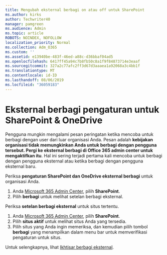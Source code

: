 ```yaml
---
title: Mengubah eksternal berbagi on atau off untuk SharePoint
ms.author: kirks
author: Techwriter40
manager: pamgreen
ms.audience: Admin
ms.topic: article
ROBOTS: NOINDEX, NOFOLLOW
localization_priority: Normal
ms.collection: Adm_O365
ms.custom: ''
ms.assetid: e13940be-483f-46ed-a88c-d36bbaf04ad5
ms.openlocfilehash: 6417ff45a94c7b8fb50c8a1f9f84873714e3eaaf
ms.sourcegitcommit: 327a2c77afc2ff3d67d3aaaea1a92068a3c4bb1f
ms.translationtype: MT
ms.contentlocale: id-ID
ms.lasthandoff: 08/06/2019
ms.locfileid: "36059183"
---
```

# <a name="external-sharing-settings-for-sharepoint--onedrive"></a>Eksternal berbagi pengaturan untuk SharePoint & OneDrive

Pengguna mungkin mengalami pesan peringatan ketika mencoba untuk berbagi dengan user dari luar organisasi Anda. Pesan adalah **kebijakan organisasi tidak memungkinkan Anda untuk berbagi dengan pengguna tersebut. Pergi ke eksternal berbagi di Office 365 admin center untuk mengaktifkan itu**. Hal ini sering terjadi pertama kali mencoba untuk berbagi dengan pengguna eksternal atau ketika berbagi dengan pengguna eksternal baru.

Periksa **pengaturan SharePoint dan OneDrive eksternal berbagi** untuk organisasi Anda.

1. Anda [Microsoft 365 Admin Center](https://admin.microsoft.com/AdminPortal/Home#/homepage">https://admin.microsoft.com/), pilih **SharePoint**.
3. Pilih **berbagi** untuk melihat setelan berbagi eksternal.

Periksa **setelan berbagi eksternal** untuk situs tertentu.

1. Anda [Microsoft 365 Admin Center](https://admin.microsoft.com/AdminPortal/Home#/homepage">https://admin.microsoft.com/), pilih **SharePoint**.
2. Pilih **situs aktif** untuk melihat situs Anda yang tersedia.
3. Pilih situs yang Anda ingin memeriksa, dan kemudian pilih tombol **berbagi** yang menampilkan dalam menu bar untuk memverifikasi pengaturan untuk situs.

Untuk selengkapnya, lihat [Ikhtisar berbagi eksternal](https://docs.microsoft.com/sharepoint/external-sharing-overview).